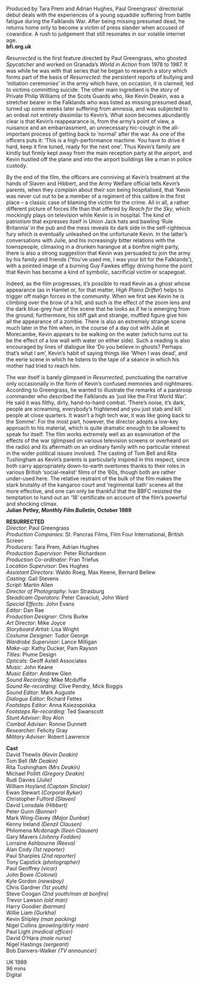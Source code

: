



Produced by Tara Prem and Adrian Hughes, Paul Greengrass’ directorial debut deals with the experiences of a young squaddie suffering from battle fatigue during the Falklands War. After being missing presumed dead, he returns home only to become a victim of press slander when accused of cowardice. A rush to judgement that still resonates in our volatile internet age.  
**bfi.org.uk**

_Resurrected_ is the first feature directed by Paul Greengrass, who ghosted _Spycatcher_ and worked on Granada’s _World in Action_ from 1978 to 1987. It was while he was with that series that he began to research a story which forms part of the basis of _Resurrected_: the persistent reports of bullying and ‘initiation ceremonies’ in the army which have, on occasion, it is claimed, led to victims committing suicide. The other main ingredient is the story of Private Philip Williams of the Scots Guards who, like Kevin Deakin, was a stretcher bearer in the Falklands who was listed as missing presumed dead, turned up some weeks later suffering from amnesia, and was subjected to an ordeal not entirely dissimilar to Kevin’s. What soon becomes abundantly clear is that Kevin’s reappearance is, from the army’s point of view, a nuisance and an embarrassment, an unnecessary hic-cough in the all-important process of getting back to ‘normal’ after the war. As one of the officers puts it: ‘This is a high-performance machine. You have to drive it hard, keep it fine tuned, ready for the next one’. Thus Kevin’s family are kindly but firmly kept away from the main reception party at the airport, and Kevin hustled off the plane and into the airport buildings like a man in police custody.

By the end of the film, the officers are conniving at Kevin’s treatment at the hands of Slaven and Hibbert, and the Army Welfare official tells Kevin’s parents, when they complain about their son being hospitalised, that ‘Kevin was never cut out to be a member of a regiment of this calibre in the first place – a classic case of blaming the victim for the crime. All in all, a rather different picture of forces life than that offered by _Reach for the Sky_, which mockingly plays on television while Kevin is in hospital. The kind of patriotism that expresses itself in Union Jack hats and bawling ‘Rule Britannia’ in the pub and the mess reveals its dark side in the self-righteous fury which is eventually unleashed on the unfortunate Kevin. In the latter’s conversations with Julie, and his increasingly bitter relations with the townspeople, climaxing in a drunken harangue at a bonfire night party, there is also a strong suggestion that Kevin was persuaded to join the army by his family and friends (‘You’ve used me, I was your bit for the Falklands’), with a pointed image of a burning Guy Fawkes effigy driving home the point that Kevin has become a kind of symbolic, sacrificial victim or scapegoat.

Indeed, as the film progresses, it’s possible to read Kevin as a ghost whose appearance (as in Hamlet or, for that matter, _High Plains Drifter_) helps to trigger off malign forces in the community. When we first see Kevin he is climbing over the brow of a hill, and such is the effect of the zoom lens and the dark blue-grey hue of the scene that he looks as if he is emerging from the ground; furthermore, his stiff gait and strange, muffled figure give him all the appearance of a zombie. There is also an extremely strange scene much later in the film when, in the course of a day out with Julie at Morecambe, Kevin appears to be walking on the water (which turns out to be the effect of a low wall with water on either side). Such a reading is also encouraged by lines of dialogue like ‘Do you believe in ghosts? Perhaps that’s what I am’, Kevin’s habit of saying things like ‘When I was dead’, and the eerie scene in which he listens to the tape of a séance in which his mother had tried to reach him.

The war itself is barely glimpsed in _Resurrected_, punctuating the narrative only occasionally in the form of Kevin’s confused memories and nightmares. According to Greengrass, he wanted to illustrate the remarks of a paratroop commander who described the Falklands as ‘just like the First World War’. He said it was filthy, dirty, hand-to-hand combat. ‘There’s noise, it’s dark, people are screaming, everybody’s frightened and you just stab and kill people at close quarters. It wasn’t a high tech war, it was like going back to the Somme’. For the most part, however, the director adopts a low-key approach to his material, which is quite dramatic enough to be allowed to speak for itself. The film works extremely well as an examination of the effects of the war (glimpsed on various television screens or overheard on the radio) and its aftermath on an ordinary family with no particular interest in the wider political issues involved. The casting of Tom Bell and Rita Tushingham as Kevin’s parents is particularly inspired in this respect, since both carry appropriately down-to-earth overtones thanks to their roles in various British ‘social-realist’ films of the ’60s, though both are rather under-used here. The relative restraint of the bulk of the film makes the stark brutality of the kangaroo court and ‘regimental bath’ scenes all the more effective, and one can only be thankful that the BBFC resisted the temptation to hand out an ‘18’ certificate on account of the film’s powerful and shocking climax.  
**Julian Petley, _Monthly Film Bulletin_, October 1989**
<br>

**RESURRECTED**  
_Director_: Paul Greengrass  
_Production Companies_: St. Pancras Films, Film Four International, British Screen  
_Producers_: Tara Prem, Adrian Hughes  
_Production Supervisor_: Peter Richardson  
_Production Co-ordinator_: Fran Triefus  
_Location Supervisor_: Des Hughes  
_Assistant Directors_: Waldo Roeg, Max Keene, Bernard Bellew  
_Casting_: Gail Stevens  
_Script_: Martin Allen  
_Director of Photography_: Ivan Strasburg  
_Steadicam Operators_: Peter Cavaciuti, John Ward  
_Special Effects_: John Evans  
_Editor_: Dan Rae  
_Production Designer_: Chris Burke  
_Art Director_: Mike Joyce  
_Storyboard Artist_: Lisa Wright  
_Costume Designer_: Tudor George  
_Wardrobe Supervisor_: Lance Milligan  
_Make-up_: Kathy Ducker, Pam Rayson  
_Titles_: Plume Design  
_Opticals_: Geoff Axtell Associates  
_Music_: John Keane  
_Music Editor_: Andrew Glen  
_Sound Recording_: Mike Mcduffie  
_Sound Re-recording_: Clive Pendry, Mick Boggis  
_Sound Editor_: Mark Auguste  
_Dialogue Editor_: Richard Fettes  
_Footsteps Editor_: Anna Ksiezopolska  
_Footsteps Re-recording_: Ted Swanscott  
_Stunt Adviser_: Roy Alon  
_Combat Adviser_: Ronnie Dunnett  
_Researcher_: Felicity Gray  
_Military Adviser_: Robert Lawrence

**Cast**    
David Thewlis _(Kevin Deakin)_  
Tom Bell _(Mr Deakin)_  
Rita Tushingham _(Mrs Deakin)_  
Michael Pollitt _(Gregory Deakin)_  
Rudi Davies _(Julie)_  
William Hoyland _(Captain Sinclair)_  
Ewan Stewart _(Corporal Byker)_  
Christopher Fulford _(Slaven)_  
David Lonsdale _(Hibbert)_  
Peter Gunn _(Bonner)_  
Mark Wing-Davey _(Major Dunbar)_  
Kenny Ireland _(Denzil Clausen)_  
Philomena Mcdonagh _(Ileen Clausen)_  
Gary Mavers _(Johnny Fodden)_  
Lorraine Ashbourne _(Reeva)_  
Alan Cody _(1st reporter)_  
Paul Sharples _(2nd reporter)_  
Tony Capstick _(photographer)_  
Paul Geoffrey _(vicar)_  
John Bowe _(Colonel)_  
Kyle Gordon _(newsboy)_  
Chris Gardner _(1st youth)_  
Steve Coogan _(2nd youth/man at bonfire)_  
Trevor Lawson _(old man)_  
Harry Goodier _(barman)_  
Willie Liam _(Gurkha)_  
Kevin Shipley _(man packing)_  
Nigel Collins _(prowling/dirty man)_  
Paul Light _(medical officer)_  
David O’Hara _(male nurse)_  
Nigel Hastings _(sergeant)_  
Bob Danvers-Walker _(TV announcer)_  

UK 1989  
96 mins  
Digital  
<!--stackedit_data:
eyJoaXN0b3J5IjpbLTE5MjA2NzgyNV19
-->